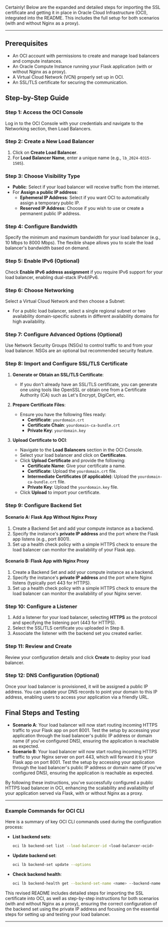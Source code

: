 Certainly! Below are the expanded and detailed steps for importing the SSL certificate and getting it in place in Oracle Cloud Infrastructure (OCI), integrated into the README. This includes the full setup for both scenarios (with and without Nginx as a proxy).

---

## Prerequisites

- An OCI account with permissions to create and manage load balancers and compute instances.
- An Oracle Compute Instance running your Flask application (with or without Nginx as a proxy).
- A Virtual Cloud Network (VCN) properly set up in OCI.
- An SSL/TLS certificate for securing the communication.

## Step-by-Step Guide

### Step 1: Access the OCI Console

Log in to the OCI Console with your credentials and navigate to the Networking section, then Load Balancers.

### Step 2: Create a New Load Balancer

1. Click on **Create Load Balancer**.
2. For **Load Balancer Name**, enter a unique name (e.g., `lb_2024-0315-1505`).

### Step 3: Choose Visibility Type

- **Public**: Select if your load balancer will receive traffic from the internet.
- For **Assign a public IP address**:
  - **Ephemeral IP Address**: Select if you want OCI to automatically assign a temporary public IP.
  - **Reserved IP Address**: Choose if you wish to use or create a permanent public IP address.

### Step 4: Configure Bandwidth

Specify the minimum and maximum bandwidth for your load balancer (e.g., 10 Mbps to 8000 Mbps). The flexible shape allows you to scale the load balancer's bandwidth based on demand.

### Step 5: Enable IPv6 (Optional)

Check **Enable IPv6 address assignment** if you require IPv6 support for your load balancer, enabling dual-stack IPv4/IPv6.

### Step 6: Choose Networking

Select a Virtual Cloud Network and then choose a Subnet:

- For a public load balancer, select a single regional subnet or two availability domain-specific subnets in different availability domains for high availability.

### Step 7: Configure Advanced Options (Optional)

Use Network Security Groups (NSGs) to control traffic to and from your load balancer. NSGs are an optional but recommended security feature.

### Step 8: Import and Configure SSL/TLS Certificate

1. **Generate or Obtain an SSL/TLS Certificate**:
   - If you don't already have an SSL/TLS certificate, you can generate one using tools like OpenSSL or obtain one from a Certificate Authority (CA) such as Let's Encrypt, DigiCert, etc.
2. **Prepare Certificate Files**:

   - Ensure you have the following files ready:
     - **Certificate**: `yourdomain.crt`
     - **Certificate Chain**: `yourdomain-ca-bundle.crt`
     - **Private Key**: `yourdomain.key`

3. **Upload Certificate to OCI**:
   - Navigate to the **Load Balancers** section in the OCI Console.
   - Select your load balancer and click on **Certificates**.
   - Click **Upload Certificate** and provide the following:
     - **Certificate Name**: Give your certificate a name.
     - **Certificate**: Upload the `yourdomain.crt` file.
     - **Intermediate Certificates (if applicable)**: Upload the `yourdomain-ca-bundle.crt` file.
     - **Private Key**: Upload the `yourdomain.key` file.
   - Click **Upload** to import your certificate.

### Step 9: Configure Backend Set

#### Scenario A: Flask App Without Nginx Proxy

1. Create a Backend Set and add your compute instance as a backend.
2. Specify the instance's **private IP address** and the port where the Flask app listens (e.g., port 8001).
3. Set up a health check policy with a simple HTTPS check to ensure the load balancer can monitor the availability of your Flask app.

#### Scenario B: Flask App with Nginx Proxy

1. Create a Backend Set and add your compute instance as a backend.
2. Specify the instance's **private IP address** and the port where Nginx listens (typically port 443 for HTTPS).
3. Set up a health check policy with a simple HTTPS check to ensure the load balancer can monitor the availability of your Nginx server.

### Step 10: Configure a Listener

1. Add a listener for your load balancer, selecting **HTTPS** as the protocol and specifying the listening port (443 for HTTPS).
2. Select the SSL/TLS certificate you uploaded in Step 8.
3. Associate the listener with the backend set you created earlier.

### Step 11: Review and Create

Review your configuration details and click **Create** to deploy your load balancer.

### Step 12: DNS Configuration (Optional)

Once your load balancer is provisioned, it will be assigned a public IP address. You can update your DNS records to point your domain to this IP address, enabling users to access your application via a friendly URL.

## Final Steps and Testing

- **Scenario A**: Your load balancer will now start routing incoming HTTPS traffic to your Flask app on port 8001. Test the setup by accessing your application through the load balancer's public IP address or domain name (if you've configured DNS), ensuring the application is reachable as expected.
- **Scenario B**: Your load balancer will now start routing incoming HTTPS traffic to your Nginx server on port 443, which will forward it to your Flask app on port 8001. Test the setup by accessing your application through the load balancer's public IP address or domain name (if you've configured DNS), ensuring the application is reachable as expected.

By following these instructions, you've successfully configured a public HTTPS load balancer in OCI, enhancing the scalability and availability of your application served via Flask, with or without Nginx as a proxy.

---

### Example Commands for OCI CLI

Here is a summary of key OCI CLI commands used during the configuration process:

- **List backend sets**:

  ```bash
  oci lb backend-set list --load-balancer-id <load-balancer-ocid>
  ```

- **Update backend set**:

  ```bash
  oci lb backend-set update --options
  ```

- **Check backend health**:
  ```bash
  oci lb backend-health get --backend-set-name <name> --backend-name <ip:port> --load-balancer-id <load-balancer-ocid>
  ```

This revised README includes detailed steps for importing the SSL certificate into OCI, as well as step-by-step instructions for both scenarios (with and without Nginx as a proxy), ensuring the correct configuration of the backend set using the private IP address and focusing on the essential steps for setting up and testing your load balancer.

---
